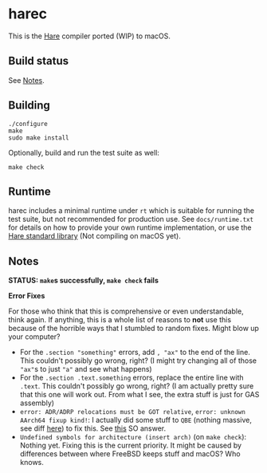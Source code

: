 # harec

This is the [Hare](https://harelang.org) compiler ported (WIP) to macOS.

## Build status

See [Notes](#Notes).

## Building

```
./configure
make
sudo make install
```

Optionally, build and run the test suite as well:

```
make check
```

## Runtime

harec includes a minimal runtime under `rt` which is suitable for running the
test suite, but not recommended for production use. See `docs/runtime.txt` for
details on how to provide your own runtime implementation, or use the [Hare
standard library](https://git.sr.ht/~sircmpwn/hare) (Not compiling on macOS yet).

## Notes

**STATUS: `make`s successfully, `make check` fails**


**Error Fixes**

For those who think that this is comprehensive or even understandable, think again. If anything, this is a whole list of reasons to **not** use this because of the horrible ways that I stumbled to random fixes. Might blow up your computer?

- For the `.section "something"` errors, add `, "ax"` to the end of the line. This couldn't possibly go wrong, right? (I 
  might try changing all of those `"ax"`s to just `"a"` and see what happens)
- For the `.section .text.something` errors, replace the entire line with `.text`. This couldn't possibly go wrong, right?
  (I am actually pretty sure that this one will work out. From what I see, the extra stuff is just for GAS assembly)
- `error: ADR/ADRP relocations must be GOT relative`, `error: unknown AArch64 fixup kind!`: I actually did some stuff to `QBE`
  (nothing massive, see diff [here](https://github.com/gaetgu/qbe-macOS/commit/524497fd68144f79c0e9b61b7f025c4cc4f72594)) to 
  fix this. See [this](https://stackoverflow.com/a/65354324/12252022) SO answer.
- `Undefined symbols for architecture (insert arch)` (on `make check`): Nothing yet. Fixing this is the current priority. It
  might be caused by differences between where FreeBSD keeps stuff and macOS? Who knows.